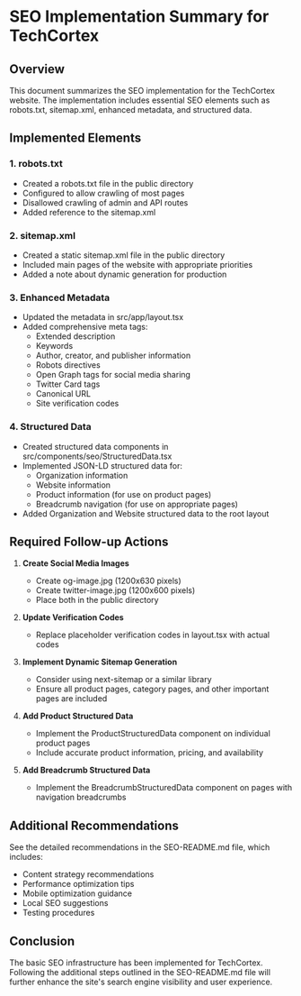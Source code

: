 # SEO Implementation Summary for TechCortex

## Overview
This document summarizes the SEO implementation for the TechCortex website. The implementation includes essential SEO elements such as robots.txt, sitemap.xml, enhanced metadata, and structured data.

## Implemented Elements

### 1. robots.txt
- Created a robots.txt file in the public directory
- Configured to allow crawling of most pages
- Disallowed crawling of admin and API routes
- Added reference to the sitemap.xml

### 2. sitemap.xml
- Created a static sitemap.xml file in the public directory
- Included main pages of the website with appropriate priorities
- Added a note about dynamic generation for production

### 3. Enhanced Metadata
- Updated the metadata in src/app/layout.tsx
- Added comprehensive meta tags:
  - Extended description
  - Keywords
  - Author, creator, and publisher information
  - Robots directives
  - Open Graph tags for social media sharing
  - Twitter Card tags
  - Canonical URL
  - Site verification codes

### 4. Structured Data
- Created structured data components in src/components/seo/StructuredData.tsx
- Implemented JSON-LD structured data for:
  - Organization information
  - Website information
  - Product information (for use on product pages)
  - Breadcrumb navigation (for use on appropriate pages)
- Added Organization and Website structured data to the root layout

## Required Follow-up Actions

1. **Create Social Media Images**
   - Create og-image.jpg (1200x630 pixels)
   - Create twitter-image.jpg (1200x600 pixels)
   - Place both in the public directory

2. **Update Verification Codes**
   - Replace placeholder verification codes in layout.tsx with actual codes

3. **Implement Dynamic Sitemap Generation**
   - Consider using next-sitemap or a similar library
   - Ensure all product pages, category pages, and other important pages are included

4. **Add Product Structured Data**
   - Implement the ProductStructuredData component on individual product pages
   - Include accurate product information, pricing, and availability

5. **Add Breadcrumb Structured Data**
   - Implement the BreadcrumbStructuredData component on pages with navigation breadcrumbs

## Additional Recommendations

See the detailed recommendations in the SEO-README.md file, which includes:
- Content strategy recommendations
- Performance optimization tips
- Mobile optimization guidance
- Local SEO suggestions
- Testing procedures

## Conclusion

The basic SEO infrastructure has been implemented for TechCortex. Following the additional steps outlined in the SEO-README.md file will further enhance the site's search engine visibility and user experience.
